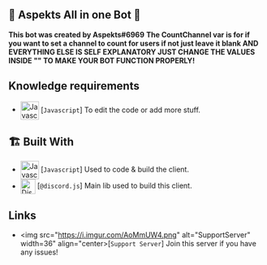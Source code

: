 ## 💖 Aspekts All in one Bot 💖
**This bot was created by Aspekts#6969**
**The CountChannel var is for if you want to set a channel to count for users if not just leave it blank AND EVERYTHING ELSE IS SELF EXPLANATORY JUST CHANGE THE VALUES 
INSIDE "" TO MAKE YOUR BOT FUNCTION PROPERLY!**
## Knowledge requirements

-   <img src="https://i.imgur.com/c5d7pwC.png" alt="Javascript" width="36" align="center"> [`Javascript`] To edit the code or add more stuff.

## 🏗️ Built With

-   <img src="https://i.imgur.com/c5d7pwC.png" alt="Javascript" width="36" align="center"> [`Javascript`] Used to code & build the client.
-   <img src="https://i.imgur.com/I1MGCQ9.png" alt="Discord.js" width="29" align="center"> [`@discord.js`] Main lib used to build this client.
## Links
- <img src="https://i.imgur.com/AoMmUW4.png" alt="SupportServer" width=36" align="center>[`Support Server`] Join this server if you have any issues!
